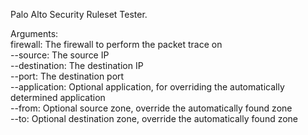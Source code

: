 Palo Alto Security Ruleset Tester.
 
 Arguments:\
 firewall: The firewall to perform the packet trace on\
 --source: The source IP\
 --destination: The destination IP\
 --port: The destination port\
 --application: Optional application, for overriding the automatically determined application\
 --from: Optional source zone, override the automatically found zone\
 --to: Optional destination zone, override the automatically found zone
